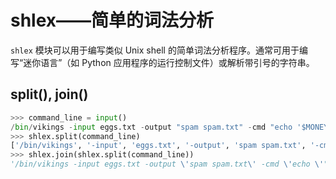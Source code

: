 # shlex——简单的词法分析

`shlex` 模块可以用于编写类似 Unix shell 的简单词法分析程序。通常可用于编写“迷你语言”（如 Python 应用程序的运行控制文件）或解析带引号的字符串。

## split(), join()

```python
>>> command_line = input()
/bin/vikings -input eggs.txt -output "spam spam.txt" -cmd "echo '$MONEY'"
>>> shlex.split(command_line)
['/bin/vikings', '-input', 'eggs.txt', '-output', 'spam spam.txt', '-cmd', "echo '$MONEY'"]
>>> shlex.join(shlex.split(command_line))
'/bin/vikings -input eggs.txt -output \'spam spam.txt\' -cmd \'echo \'"\'"\'$MONEY\'"\'"\'\''
```
